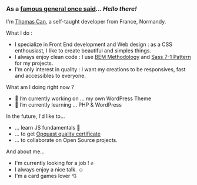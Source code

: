 ### As a [famous general once said](https://youtu.be/rEq1Z0bjdwc)... *Hello there!*

I'm [Thomas Can](https://toma.dev/), a self-taught developer from France, Normandy. 

What I do : 
- I specialize in Front End development and Web design : as a CSS enthousiast, I like to create beautiful and simples things.
- I always enjoy clean code : I use [BEM Methodology](https://en.bem.info/methodology/) and [Sass 7-1 Pattern](https://sass-guidelin.es/#architecture) for my projects.
- I'm only interest in quality : I want my creations to be responsives, fast and accessibles to everyone.

What am I doing right now ? 
- 🔭 I’m currently working on ... my own WordPress Theme
- 🌱 I’m currently learning ... PHP & WordPress

In the future, I'd like to...
- ... learn JS fundamentals :metal:
- ... to get [Opquast quality certificate](https://www.opquast.com/a-propos/)
- ... to collaborate on Open Source projects.

And about me...
- I'm currently looking for a job ! :fist:
- I always enjoy a nice talk. :relaxed:
- I'm a card games lover :cupid:
